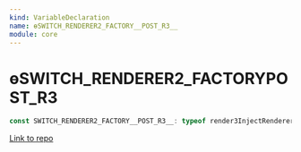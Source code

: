 ```yaml
---
kind: VariableDeclaration
name: ɵSWITCH_RENDERER2_FACTORY__POST_R3__
module: core
---
```


# ɵSWITCH_RENDERER2_FACTORY**POST_R3**

```ts
const SWITCH_RENDERER2_FACTORY__POST_R3__: typeof render3InjectRenderer2;
```

[Link to repo](https://github.com/timdeschryver/angular/blob/master/packages/core/src/render/api.ts#L284-L284)
